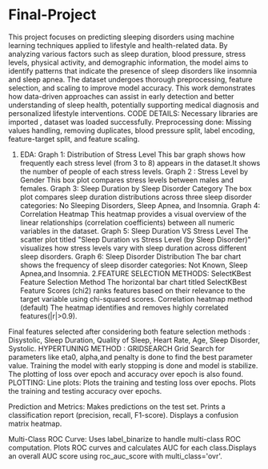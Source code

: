 # Final-Project
This project focuses on predicting sleeping disorders using machine learning techniques applied to lifestyle and health-related data. By analyzing various factors such as sleep duration, blood pressure, stress levels, physical activity, and demographic information, the model aims to identify patterns that indicate the presence of sleep disorders like insomnia and sleep apnea. The dataset undergoes thorough preprocessing, feature selection, and scaling to improve model accuracy. This work demonstrates how data-driven approaches can assist in early detection and better understanding of sleep health, potentially supporting medical diagnosis and personalized lifestyle interventions.
CODE DETAILS:
Necessary libraries are imported , dataset was loaded successfully. 
Preprocessing done: Missing values handling, removing duplicates, blood pressure split, label encoding, feature-target split, and feature scaling. 
1. EDA:
Graph 1: Distribution of Stress Level
This bar graph shows how frequently each stress level (from 3 to 8) appears in the dataset.It shows the number of people of each stress levels. 
Graph 2 : Stress Level by Gender
This box plot compares stress levels between males and females. 
Graph 3: Sleep Duration by Sleep Disorder Category
The box plot compares sleep duration distributions across three sleep disorder categories: No Sleeping Disorders, Sleep Apnea, and Insomnia.
Graph 4: Correlation Heatmap
This heatmap provides a visual overview of the linear relationships (correlation 
coefficients) between all numeric variables in the dataset. 
Graph 5: Sleep Duration VS Stress Level
The scatter plot titled "Sleep Duration vs Stress Level (by Sleep Disorder)" visualizes how stress levels vary with sleep duration across different sleep disorders.
Graph 6: Sleep Disorder Distribution
The bar chart shows the frequency of sleep disorder categories: Not Known, Sleep Apnea,and Insomnia.
2.FEATURE SELECTION METHODS:
SelectKBest Feature Selection Method
The horizontal bar chart titled SelectKBest Feature Scores (chi2) ranks features based on their relevance to the target variable using chi-squared scores.
Correlation heatmap method (default)
The heatmap identifies and removes highly correlated features(|r|>0.9).

Final features selected after considering both feature selection methods : Disystolic, Sleep Duration, Quality of Sleep, Heart Rate, Age, Sleep Disorder, Systolic. 
HYPERTUNING METHOD : GRIDSEARCH 
Grid Search for parameters like eta0, alpha,and penalty is done to find the best parameter value. 
Training the model with early stopping is done and model is stabilize. The plotting of loss over epoch and accuracy over epoch is also found. 
PLOTTING:
Line plots:
Plots the training and testing loss over epochs.
Plots the training and testing accuracy over epochs.

Prediction and Metrics:
Makes predictions on the test set.
Prints a classification report (precision, recall, F1-score).
Displays a confusion matrix heatmap.

Multi-Class ROC Curve:
Uses label_binarize to handle multi-class ROC computation.
Plots ROC curves and calculates AUC for each class.Displays an overall AUC score using roc_auc_score with multi_class='ovr'.
